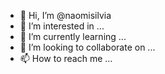 - 👋 Hi, I’m @naomisilvia
- 👀 I’m interested in ...
- 🌱 I’m currently learning ...
- 💞️ I’m looking to collaborate on ...
- 📫 How to reach me ...

<!---
naomisilvia/naomisilvia is a ✨ special ✨ repository because its `README.md` (this file) appears on your GitHub profile.
You can click the Preview link to take a look at your changes.
--->
